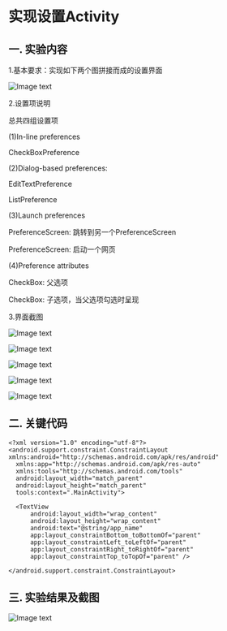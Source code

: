 # 实现设置Activity

## 一. 实验内容

1.基本要求：实现如下两个图拼接而成的设置界面

![Image text](https://github.com/1045896802/SettingsActivity/blob/master/img/1y.png)


2.设置项说明

总共四组设置项

(1)In-line preferences

CheckBoxPreference

(2)Dialog-based preferences:

EditTextPreference

ListPreference

(3)Launch preferences

PreferenceScreen: 跳转到另一个PreferenceScreen

PreferenceScreen: 启动一个网页

(4)Preference attributes

CheckBox: 父选项

CheckBox: 子选项，当父选项勾选时呈现

3.界面截图

![Image text](https://github.com/1045896802/SettingsActivity/blob/master/img/2y.png)

![Image text](https://github.com/1045896802/SettingsActivity/blob/master/img/3y.png)

![Image text](https://github.com/1045896802/SettingsActivity/blob/master/img/4y.png)

![Image text](https://github.com/1045896802/SettingsActivity/blob/master/img/5y.png)

![Image text](https://github.com/1045896802/SettingsActivity/blob/master/img/6y.png)

## 二. 关键代码

    <?xml version="1.0" encoding="utf-8"?>
    <android.support.constraint.ConstraintLayout xmlns:android="http://schemas.android.com/apk/res/android"
      xmlns:app="http://schemas.android.com/apk/res-auto"
      xmlns:tools="http://schemas.android.com/tools"
      android:layout_width="match_parent"
      android:layout_height="match_parent"
      tools:context=".MainActivity">

      <TextView
          android:layout_width="wrap_content"
          android:layout_height="wrap_content"
          android:text="@string/app_name"
          app:layout_constraintBottom_toBottomOf="parent"
          app:layout_constraintLeft_toLeftOf="parent"
          app:layout_constraintRight_toRightOf="parent"
          app:layout_constraintTop_toTopOf="parent" />

    </android.support.constraint.ConstraintLayout>

## 三. 实验结果及截图
  
  ![Image text](https://raw.githubusercontent.com/1045896802/HelloWorld/master/img/HelloWorld.png)
